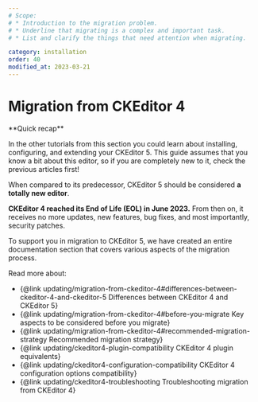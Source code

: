 ```yaml
---
# Scope:
# * Introduction to the migration problem.
# * Underline that migrating is a complex and important task.
# * List and clarify the things that need attention when migrating.

category: installation
order: 40
modified_at: 2023-03-21
---
```


# Migration from CKEditor 4

<info-box hint>
**Quick recap**

In the other tutorials from this section you could learn about installing, configuring, and extending your CKEditor&nbsp;5. This guide assumes that you know a bit about this editor, so if you are completely new to it, check the previous articles first!
</info-box>

When compared to its predecessor, CKEditor&nbsp;5 should be considered **a totally new editor**.

**CKEditor 4 reached its End of Life (EOL) in June 2023.** From then on, it receives no more updates, new features, bug fixes, and most importantly, security patches.

To support you in migration to CKEditor&nbsp;5, we have created an entire documentation section that covers various aspects of the migration process.

Read more about:
* {@link updating/migration-from-ckeditor-4#differences-between-ckeditor-4-and-ckeditor-5 Differences between CKEditor 4 and CKEditor&nbsp;5}
* {@link updating/migration-from-ckeditor-4#before-you-migrate Key aspects to be considered before you migrate}
* {@link updating/migration-from-ckeditor-4#recommended-migration-strategy Recommended migration strategy}
* {@link updating/ckeditor4-plugin-compatibility CKEditor 4 plugin equivalents}
* {@link updating/ckeditor4-configuration-compatibility CKEditor 4 configuration options compatibility}
* {@link updating/ckeditor4-troubleshooting Troubleshooting migration from CKEditor 4}

